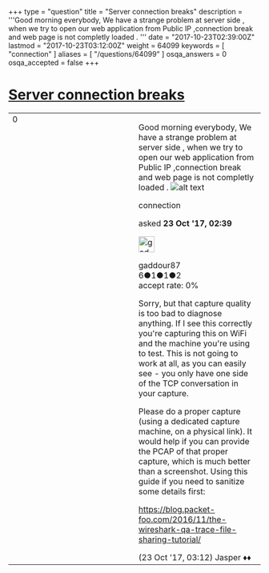 +++
type = "question"
title = "Server connection breaks"
description = '''Good morning everybody, We have a strange problem at server side , when we try to open our web application from Public IP ,connection break and web page is not completly loaded . '''
date = "2017-10-23T02:39:00Z"
lastmod = "2017-10-23T03:12:00Z"
weight = 64099
keywords = [ "connection" ]
aliases = [ "/questions/64099" ]
osqa_answers = 0
osqa_accepted = false
+++

<div class="headNormal">

# [Server connection breaks](/questions/64099/server-connection-breaks)

</div>

<div id="main-body">

<div id="askform">

<table id="question-table" style="width:100%;"><colgroup><col style="width: 50%" /><col style="width: 50%" /></colgroup><tbody><tr class="odd"><td style="width: 30px; vertical-align: top"><div class="vote-buttons"><span id="post-64099-upvote" class="ajax-command post-vote up" rel="nofollow" title="I like this post (click again to cancel)"> </span><div id="post-64099-score" class="post-score" title="current number of votes">0</div><span id="post-64099-downvote" class="ajax-command post-vote down" rel="nofollow" title="I dont like this post (click again to cancel)"> </span> <span id="favorite-mark" class="ajax-command favorite-mark" rel="nofollow" title="mark/unmark this question as favorite (click again to cancel)"> </span><div id="favorite-count" class="favorite-count"></div></div></td><td><div id="item-right"><div class="question-body"><p>Good morning everybody, We have a strange problem at server side , when we try to open our web application from Public IP ,connection break and web page is not completly loaded . <img src="https://osqa-ask.wireshark.org/upfiles/satim.png" alt="alt text" /></p></div><div id="question-tags" class="tags-container tags"><span class="post-tag tag-link-connection" rel="tag" title="see questions tagged &#39;connection&#39;">connection</span></div><div id="question-controls" class="post-controls"></div><div class="post-update-info-container"><div class="post-update-info post-update-info-user"><p>asked <strong>23 Oct '17, 02:39</strong></p><img src="https://secure.gravatar.com/avatar/940cc74d60837baff7b661d28d67934c?s=32&amp;d=identicon&amp;r=g" class="gravatar" width="32" height="32" alt="gaddour87&#39;s gravatar image" /><p><span>gaddour87</span><br />
<span class="score" title="6 reputation points">6</span><span title="1 badges"><span class="badge1">●</span><span class="badgecount">1</span></span><span title="1 badges"><span class="silver">●</span><span class="badgecount">1</span></span><span title="2 badges"><span class="bronze">●</span><span class="badgecount">2</span></span><br />
<span class="accept_rate" title="Rate of the user&#39;s accepted answers">accept rate:</span> <span title="gaddour87 has no accepted answers">0%</span></p></img></div></div><div id="comments-container-64099" class="comments-container"><span id="64100"></span><div id="comment-64100" class="comment"><div id="post-64100-score" class="comment-score"></div><div class="comment-text"><p>Sorry, but that capture quality is too bad to diagnose anything. If I see this correctly you're capturing this on WiFi and the machine you're using to test. This is not going to work at all, as you can easily see - you only have one side of the TCP conversation in your capture.</p><p>Please do a proper capture (using a dedicated capture machine, on a physical link). It would help if you can provide the PCAP of that proper capture, which is much better than a screenshot. Using this guide if you need to sanitize some details first:</p><p><a href="https://blog.packet-foo.com/2016/11/the-wireshark-qa-trace-file-sharing-tutorial/">https://blog.packet-foo.com/2016/11/the-wireshark-qa-trace-file-sharing-tutorial/</a></p></div><div id="comment-64100-info" class="comment-info"><span class="comment-age">(23 Oct '17, 03:12)</span> <span class="comment-user userinfo">Jasper ♦♦</span></div></div></div><div id="comment-tools-64099" class="comment-tools"></div><div class="clear"></div><div id="comment-64099-form-container" class="comment-form-container"></div><div class="clear"></div></div></td></tr></tbody></table>

</div>

</div>

